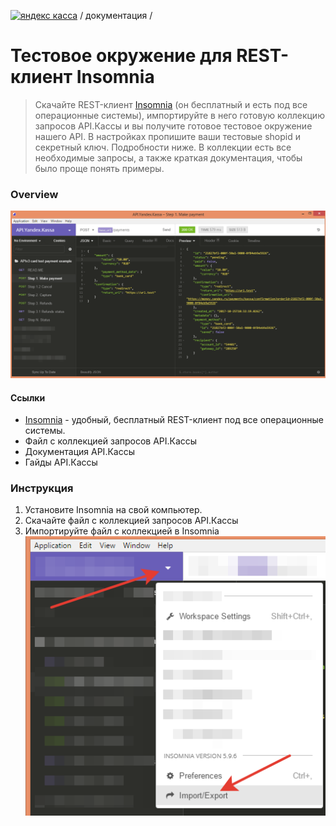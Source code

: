 [![яндекс касса](/i/yakassalogo.png "Яндекс Касса")](https://kassa.yandex.ru) / документация /

Тестовое окружение для REST-клиент Insomnia
===========================================

> Скачайте REST-клиент [Insomnia](https://insomnia.rest/) (он бесплатный и есть под все операционные системы), импортируйте в него готовую коллекцию запросов API.Кассы и вы получите готовое тестовое окружение нашего API. В настройках пропишите ваши тестовые shopid и секретный ключ. Подробности ниже. В коллекции есть все необходимые запросы, а также краткая документация, чтобы было проще понять примеры.

### Overview

![пример тестового окружения для тестирования API.Яндекс.Кассы в REST клиенте Insomnia](/checkout-api/sample/rest/insomnia/api.yandex.checkout.insomnia-sample.png "пример тестового окружения для тестирования API.Яндекс.Кассы в REST клиенте Insomnia")

#### Ссылки
* [Insomnia](https://insomnia.rest/) - удобный, бесплатный REST-клиент под все операционные системы.
* Файл с коллекцией запросов API.Кассы
* Документация API.Кассы
* Гайды API.Кассы

### Инструкция

1. Установите Insomnia на свой компьютер. 
2. Скачайте файл с коллекцией запросов API.Кассы
3. Импортируйте файл с коллекцией в Insomnia
![Insomnia export step1](/checkout-api/sample/rest/insomnia/insomnia-export-step1.png "Insomnia export step1")
